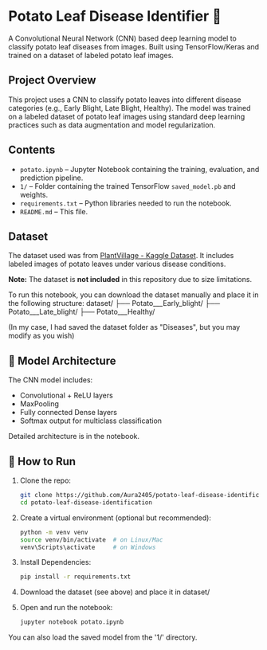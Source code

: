 # Potato Leaf Disease Identifier 🌿

A Convolutional Neural Network (CNN) based deep learning model to classify potato leaf diseases from images. Built using TensorFlow/Keras and trained on a dataset of labeled potato leaf images.

## Project Overview

This project uses a CNN to classify potato leaves into different disease categories (e.g., Early Blight, Late Blight, Healthy). The model was trained on a labeled dataset of potato leaf images using standard deep learning practices such as data augmentation and model regularization.

## Contents

- `potato.ipynb` – Jupyter Notebook containing the training, evaluation, and prediction pipeline.
- `1/` – Folder containing the trained TensorFlow `saved_model.pb` and weights.
- `requirements.txt` – Python libraries needed to run the notebook.
- `README.md` – This file.

## Dataset

The dataset used was from [PlantVillage - Kaggle Dataset](https://www.kaggle.com/datasets/emmarex/plantdisease). It includes labeled images of potato leaves under various disease conditions.

**Note:** The dataset is **not included** in this repository due to size limitations.

To run this notebook, you can download the dataset manually and place it in the following structure:
dataset/
├── Potato___Early_blight/
├── Potato___Late_blight/
├── Potato___Healthy/

(In my case, I had saved the dataset folder as "Diseases", but you may modify as you wish)


## 🧠 Model Architecture

The CNN model includes:
- Convolutional + ReLU layers
- MaxPooling
- Fully connected Dense layers
- Softmax output for multiclass classification

Detailed architecture is in the notebook.

## 🚀 How to Run

1. Clone the repo:
   ```bash
   git clone https://github.com/Aura2405/potato-leaf-disease-identification.git
   cd potato-leaf-disease-identification
   
2. Create a virtual environment (optional but recommended):
   ```bash
   python -m venv venv
   source venv/bin/activate  # on Linux/Mac
   venv\Scripts\activate     # on Windows

3. Install Dependencies:
   ```bash
   pip install -r requirements.txt

4. Download the dataset (see above) and place it in dataset/ 

5. Open and run the notebook:
   ```bash
   jupyter notebook potato.ipynb

You can also load the saved model from the '1/' directory.  
